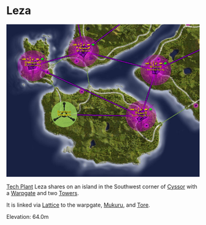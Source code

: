 # Leza

![](../images/Leza_Mukuru_Map.jpg "Leza_Mukuru_Map.jpg")

[Tech Plant](../locations/Technology_Plant.md) Leza shares on an island in the
Southwest corner of [Cyssor](../locations/Cyssor.md) with a
[Warpgate](../locations/Warpgate.md) and two [Towers](../locations/Towers.md).

It is linked via [Lattice](../terminology/Lattice.md) to the warpgate,
[Mukuru](Mukuru.md), and [Tore](Tore.md).

Elevation: 64.0m
